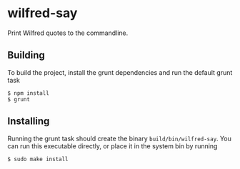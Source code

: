 # wilfred-say

Print Wilfred quotes to the commandline.

## Building

To build the project, install the grunt dependencies and run the default grunt task

    $ npm install
    $ grunt

## Installing

Running the grunt task should create the binary ```build/bin/wilfred-say```.  You can run this executable directly, or place it in the system  bin by running

    $ sudo make install
